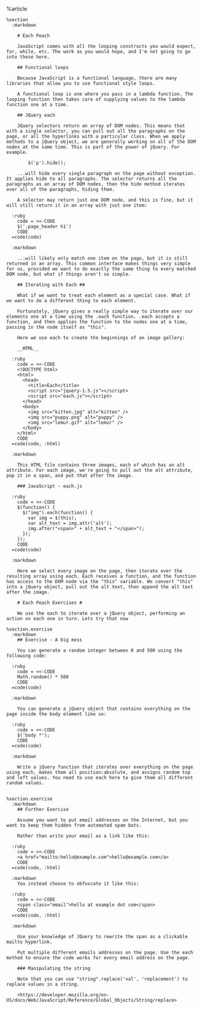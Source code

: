 %article
  
    %section
      :markdown
  
        # Each Peach
  
        JavaScript comes with all the looping constructs you would expect, for, while, etc. The work as you would hope, and I'm not going to go into these here.
  
        ## Functional loops
  
        Because JavaScript is a functional language, there are many libraries that allow you to use functional style loops.
  
        A functional loop is one where you pass in a lambda function. The looping function then takes care of supplying values to the lambda function one at a time.
  
        ## JQuery each
  
        JQuery selectors return an array of DOM nodes. This means that with a single selector, you can pull out all the paragraphs on the page, or all the hyperlinks with a particular class. When we apply methods to a jQuery object, we are generally working on all of the DOM nodes at the same time. This is part of the power of jQuery. For example.
  
            $('p').hide();
  
        ...will hide every single paragraph on the page without exception. It applies hide to all paragraphs. The selector returns all the paragraphs as an array of DOM nodes, then the hide method iterates over all of the paragraphs, hiding them.
  
        A selector may return just one DOM node, and this is fine, but it will still return it in an array with just one item:
  
      :ruby
        code = <<-CODE
        $('.page_header h1')
        CODE
      =code(code)
  
      :markdown
  
        ...will likely only match one item on the page, but it is still returned in an array. This common interface makes things very simple for us, provided we want to do exactly the same thing to every matched DOM node, but what if things aren't so simple.
  
        ## Iterating with Each ##
  
        What if we want to treat each element as a special case. What if we want to do a different thing to each element.
  
        Fortunately, jQuery gives a really simple way to iterate over our elements one at a time using the .each function. .each accepts a function, and then applies the function to the nodes one at a time, passing in the node itself as "this".
  
        Here we use each to create the beginnings of an image gallery:
  
        __HTML__
  
      :ruby
        code = <<-CODE
        <!DOCTYPE html>
        <html>
          <head>
            <title>Each</title>
            <script src="jquery-1.5.js"></script>
            <script src="each.js"></script>
          </head>
          <body>
            <img src="kitten.jpg" alt="kitten" />
            <img src="puppy.png" alt="puppy" />
            <img src="lemur.gif" alt="lemur" />
          </body>
        </html>
        CODE
      =code(code, :html)
  
      :markdown
  
        This HTML file contains three images, each of which has an alt attribute. For each image, we're going to pull out the alt attribute, pop it in a span, and put that after the image.
  
        ### JavaScript - each.js
  
      :ruby
        code = <<-CODE
        $(function() {
          $("img").each(function() {
            var img = $(this);
            var alt_text = img.attr('alt');
            img.after("<span>" + alt_text + "</span>");
          });
        });
        CODE
      =code(code)
  
      :markdown
  
        Here we select every image on the page, then iterate over the resulting array using each. Each receives a function, and the function has access to the DOM node via the "this" variable. We convert "this" into a jQuery object, pull out the alt text, then append the alt text after the image.
  
        # Each Peach Exercises #
  
        We use the each to iterate over a jQuery object, performing an action on each one in turn. Lets try that now
  
    %section.exercise
      :markdown
        ## Exercise - A big mess
  
        You can generate a random integer between 0 and 500 using the following code:
  
      :ruby
        code = <<-CODE
        Math.random() * 500
        CODE
      =code(code)
  
      :markdown
  
        You can generate a jQuery object that contains everything on the page inside the body element like so:
  
      :ruby
        code = <<-CODE
        $('body *');
        CODE
      =code(code)
  
      :markdown
  
        Write a jQuery function that iterates over everything on the page using each, makes them all position:absolute, and assigns random top and left values. You need to use each here to give them all different random values.
  
  
    %section.exercise
      :markdown
        ## Further Exercise
  
        Assume you want to put email addresses on the Internet, but you want to keep them hidden from automated spam bots.
  
        Rather than write your email as a link like this:
  
      :ruby
        code = <<-CODE
        <a href="mailto:hello@example.com">hello@example.com</a>
        CODE
      =code(code, :html)
  
      :markdown
        You instead choose to obfuscate it like this:
  
      :ruby
        code = <<-CODE
        <span class="email">hello at example dot com</span>
        CODE
      =code(code, :html)
  
      :markdown
  
        Use your knowledge of JQuery to rewrite the span as a clickable mailto hyperlink.
  
        Put multiple different emails addresses on the page. Use the each method to ensure the code works for every email address on the page.
  
        ### Manipulating the string
  
        Note that you can use "string".replace('val', 'replacement') to replace values in a string.
  
        <https://developer.mozilla.org/en-US/docs/Web/JavaScript/Reference/Global_Objects/String/replace>
  